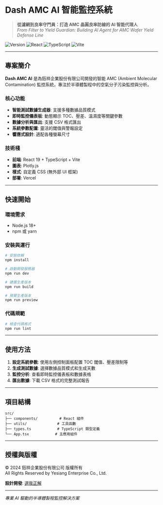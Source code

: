 # Dash AMC AI 智能監控系統

> **從濾網到良率守門員：打造 AMC 晶圓良率防線的 AI 智能代理人**  
> *From Filter to Yield Guardian: Building AI Agent for AMC Wafer Yield Defense Line*

![Version](https://img.shields.io/badge/version-2.0.0-blue.svg)
![React](https://img.shields.io/badge/React-19.1-blue.svg)
![TypeScript](https://img.shields.io/badge/TypeScript-5.8-blue.svg)
![Vite](https://img.shields.io/badge/Vite-7.1-purple.svg)

---

## 專案簡介

**Dash AMC AI** 是為鈺祥企業股份有限公司開發的智能 AMC (Ambient Molecular Contamination) 監控系統，專注於半導體製程中的空氣分子污染監控與分析。

### 核心功能

- **智能測試數據生成器**: 支援多種數據品質模式
- **即時監控儀表板**: 動態顯示 TOC、壓差、溫濕度等關鍵參數  
- **數據分析與匯出**: 支援 CSV 格式匯出
- **系統參數配置**: 靈活的閾值與警報設定
- **響應式設計**: 適配各種螢幕尺寸

### 技術棧

- **前端**: React 19 + TypeScript + Vite
- **圖表**: Plotly.js
- **樣式**: 自定義 CSS (無外部 UI 框架)
- **部署**: Vercel

---

## 快速開始

### 環境需求
- Node.js 18+
- npm 或 yarn

### 安裝與運行

```bash
# 安裝依賴
npm install

# 啟動開發服務器
npm run dev

# 建置生產版本
npm run build

# 預覽生產版本
npm run preview
```

### 代碼規範

```bash
# 檢查代碼格式
npm run lint
```

---

## 使用方法

1. **設定系統參數**: 使用左側控制面板配置 TOC 閾值、壓差限制等
2. **生成測試數據**: 選擇數據品質模式和生成天數
3. **監控分析**: 查看即時監控儀表板和數據表格
4. **匯出數據**: 下載 CSV 格式的完整測試報告

---

## 項目結構

```
src/
├── components/          # React 組件
├── utils/              # 工具函數
├── types.ts            # TypeScript 類型定義
└── App.tsx            # 主應用組件
```

---

## 授權與版權

© 2024 鈺祥企業股份有限公司 版權所有  
All Rights Reserved by Yesiang Enterprise Co., Ltd.

**設計開發**: [選我正解](https://github.com/seikaikyo/dash-amc-ai)

---

*專業 AI 驅動的半導體製程監控解決方案*